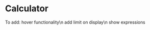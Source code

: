 # Calculator

To add: hover functionality\n
        add limit on display\n
        show expressions
